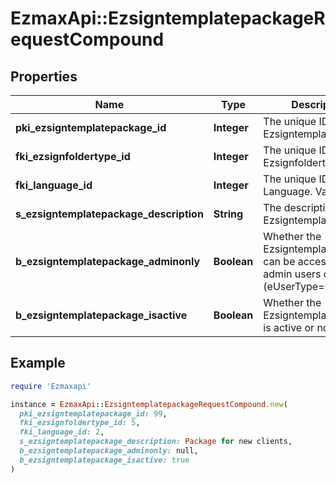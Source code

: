 # EzmaxApi::EzsigntemplatepackageRequestCompound

## Properties

| Name | Type | Description | Notes |
| ---- | ---- | ----------- | ----- |
| **pki_ezsigntemplatepackage_id** | **Integer** | The unique ID of the Ezsigntemplatepackage | [optional] |
| **fki_ezsignfoldertype_id** | **Integer** | The unique ID of the Ezsignfoldertype. |  |
| **fki_language_id** | **Integer** | The unique ID of the Language.  Valid values:  |Value|Description| |-|-| |1|French| |2|English| |  |
| **s_ezsigntemplatepackage_description** | **String** | The description of the Ezsigntemplatepackage |  |
| **b_ezsigntemplatepackage_adminonly** | **Boolean** | Whether the Ezsigntemplatepackage can be accessed by admin users only (eUserType&#x3D;Normal) |  |
| **b_ezsigntemplatepackage_isactive** | **Boolean** | Whether the Ezsigntemplatepackage is active or not |  |

## Example

```ruby
require 'Ezmaxapi'

instance = EzmaxApi::EzsigntemplatepackageRequestCompound.new(
  pki_ezsigntemplatepackage_id: 99,
  fki_ezsignfoldertype_id: 5,
  fki_language_id: 2,
  s_ezsigntemplatepackage_description: Package for new clients,
  b_ezsigntemplatepackage_adminonly: null,
  b_ezsigntemplatepackage_isactive: true
)
```

